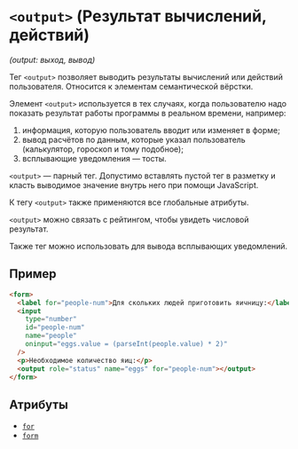 # `<output>` (Результат вычислений, действий)

_(output: выход, вывод)_

Тег `<output>` позволяет выводить результаты вычислений или действий пользователя. Относится к элементам семантической вёрстки.

Элемент `<output>` используется в тех случаях, когда пользователю надо показать результат работы программы в реальном времени, например:

1. информация, которую пользователь вводит или изменяет в форме;
2. вывод расчётов по данным, которые указал пользователь (калькулятор, гороскоп и тому подобное);
3. всплывающие уведомления — тосты.

`<output>` — парный тег. Допустимо вставлять пустой тег в разметку и класть выводимое значение внутрь него при помощи JavaScript.

К тегу `<output>` также применяются все глобальные атрибуты.

`<output>` можно связать с рейтингом, чтобы увидеть числовой результат.

Также тег можно использовать для вывода всплывающих уведомлений.

## Пример

```html
<form>
  <label for="people-num">Для скольких людей приготовить яичницу:</label>
  <input
    type="number"
    id="people-num"
    name="people"
    oninput="eggs.value = (parseInt(people.value) * 2)"
  />
  <p>Необходимое количество яиц:</p>
  <output role="status" name="eggs" for="people-num"></output>
</form>
```

## Атрибуты

- [`for`](<../ATTRIBUTES FORM/for (СВЯЗЬ С ЭЛЕМЕНТОМ ФОРМЫ).md>)
- [`form`](<../ATTRIBUTES FORM/form (СВЯЗЬ С ФОРМОЙ).md>)
